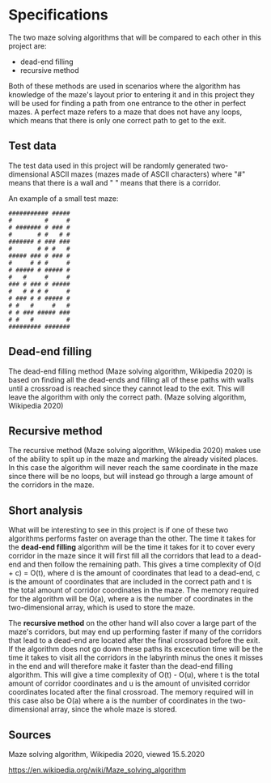 # Specifications

The two maze solving algorithms that will be compared to each other in this project are:

* dead-end filling
* recursive method

Both of these methods are used in scenarios where the algorithm has knowledge of the maze's layout prior to entering it and in this project they will be used for finding a path from one entrance to the other in perfect mazes. A perfect maze refers to a maze that does not have any loops, which means that there is only one correct path to get to the exit.

## Test data
The test data used in this project will be randomly generated two-dimensional ASCII mazes (mazes made of ASCII characters) where "#" means that there is a wall and " " means that there is a corridor.

An example of a small test maze:
```
########### #####
#         #     #
# ####### # ### #
#       # #   # #
####### # ### ###
#       # # #   #
##### ### # ### #
#     # # #     #
# ##### # ##### #
#   #     #     #
### # ### # #####
#   # # # #     #
# ### # # ##### #
# #   #     #   #
# # ### ##### ###
# #   #         #
######### #######
```

## Dead-end filling
The dead-end filling method (Maze solving algorithm, Wikipedia 2020) is based on finding all the dead-ends and filling all of these paths with walls until a crossroad is reached since they cannot lead to the exit. This will leave the algorithm with only the correct path. (Maze solving algorithm, Wikipedia 2020)

## Recursive method
The recursive method (Maze solving algorithm, Wikipedia 2020) makes use of the ability to split up in the maze and marking the already visited places. In this case the algorithm will never reach the same coordinate in the maze since there will be no loops, but will instead go through a large amount of the corridors in the maze.

## Short analysis
What will be interesting to see in this project is if one of these two algorithms performs faster on average than the other. The time it takes for the **dead-end filling** algorithm will be the time it takes for it to cover every corridor in the maze since it will first fill all the corridors that lead to a dead-end and then follow the remaining path. This gives a time complexity of O(d + c) = O(t), where d is the amount of coordinates that lead to a dead-end, c is the amount of coordinates that are included in the correct path and t is the total amount of corridor coordinates in the maze. The memory required for the algorithm will be O(a), where a is the number of coordinates in the two-dimensional array, which is used to store the maze.

The **recursive method** on the other hand will also cover a large part of the maze's corridors, but may end up performing faster if many of the corridors that lead to a dead-end are located after the final crossroad before the exit. If the algorithm does not go down these paths its excecution time will be the time it takes to visit all the corridors in the labyrinth minus the ones it misses in the end and will therefore make it faster than the dead-end filling algorithm. This will give a time complexity of O(t) - O(u), where t is the total amount of corridor coordinates and u is the amount of unvisited corridor coordinates located after the final crossroad. The memory required will in this case also be O(a) where a is the number of coordinates in the two-dimensional array, since the whole maze is stored.

## Sources
Maze solving algorithm, Wikipedia 2020, viewed 15.5.2020

https://en.wikipedia.org/wiki/Maze_solving_algorithm
